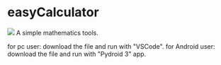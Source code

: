 # easyCalculator
<img src="https://img.shields.io/badge/Python-3776AB?style=for-the-badge&logo=python&logoColor=white"/>
A simple mathematics tools.

for pc user: download the file and run with "VSCode".
for Android user: download the file and run with "Pydroid 3" app.
